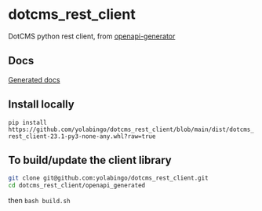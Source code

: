 # dotcms_rest_client
DotCMS python rest client, from [openapi-generator](https://github.com/openapitools/openapi-generator)

## Docs
[Generated docs](https://github.com/yolabingo/dotcms_rest_client/tree/main/openapi_generated/docs)

## Install locally
`pip install https://github.com/yolabingo/dotcms_rest_client/blob/main/dist/dotcms_rest_client-23.1-py3-none-any.whl?raw=true`

## To build/update the client library
```bash
git clone git@github.com:yolabingo/dotcms_rest_client.git
cd dotcms_rest_client/openapi_generated
```
then
`bash build.sh`
